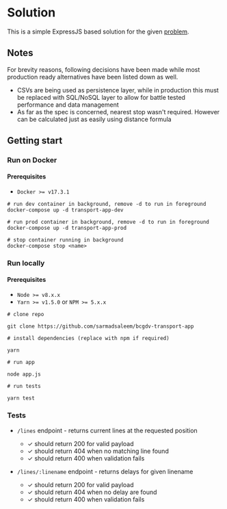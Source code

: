 # Solution

This is a simple ExpressJS based solution for the given [problem](docs/Problem.md).

## Notes

For brevity reasons, following decisions have been made while most production ready alternatives have been listed down as well.

- CSVs are being used as persistence layer, while in production this must be replaced with SQL/NoSQL layer to allow for battle tested performance and data management
- As far as the spec is concerned, nearest stop wasn't required. However can be calculated just as easily using distance formula

## Getting start

### Run on Docker

#### Prerequisites

- `Docker >= v17.3.1`

```
# run dev container in background, remove -d to run in foreground
docker-compose up -d transport-app-dev

# run prod container in background, remove -d to run in foreground
docker-compose up -d transport-app-prod

# stop container running in background
docker-compose stop <name>
```

### Run locally

#### Prerequisites

- `Node >= v8.x.x`
- `Yarn >= v1.5.0` or `NPM >= 5.x.x`

```
# clone repo

git clone https://github.com/sarmadsaleem/bcgdv-transport-app

# install dependencies (replace with npm if required)

yarn

# run app

node app.js

# run tests

yarn test
```

### Tests

- `/lines` endpoint - returns current lines at the requested position

  - ✓ should return 200 for valid payload
  - ✓ should return 404 when no matching line found
  - ✓ should return 400 when validation fails

- `/lines/:linename` endpoint - returns delays for given linename
  - ✓ should return 200 for valid payload
  - ✓ should return 404 when no delay are found
  - ✓ should return 400 when validation fails
